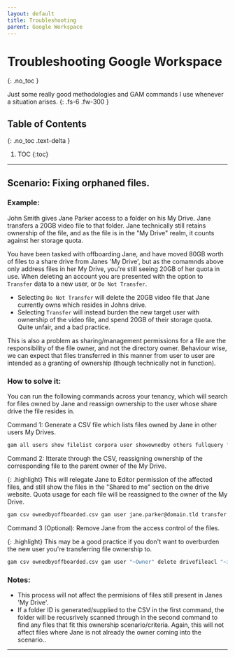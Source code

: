 ```yaml
---
layout: default
title: Troubleshooting
parent: Google Workspace
---
```


# Troubleshooting Google Workspace
{: .no_toc }

Just some really good methodologies and GAM commands I use whenever a situation arises.
{: .fs-6 .fw-300 }

## Table of Contents
{: .no_toc .text-delta }

1. TOC
{:toc}

---

## Scenario: Fixing orphaned files.

### Example: 
John Smith gives Jane Parker access to a folder on his My Drive. Jane transfers a 20GB video file to that folder. Jane technically still retains ownership of the file, and as the file is in the "My Drive" realm, it counts against her storage quota.

You have been tasked with offboarding Jane, and have moved 80GB worth of files to a share drive from Janes 'My Drive', but as the comamnds above only address files in her My Drive, you're still seeing 20GB of her quota in use. When deleting an account you are presented with the option to `Transfer` data to a new user, or `Do Not Transfer`. 

- Selecting `Do Not Transfer` will delete the 20GB video file that Jane currently owns which resides in Johns drive.
- Selecting `Transfer` will instead burden the new target user with ownership of the video file, and spend 20GB of their storage quota. Quite unfair, and a bad practice.

This is also a problem as sharing/management permissions for a file are the responsibility of the file owner, and not the directory owner. Behaviour wise, we can expect that files transferred in this manner from user to user are intended as a granting of ownership (though technically not in function).

### How to solve it:

You can run the following commands across your tenancy, which will search for files owned by Jane and reassign ownership to the user whose share drive the file resides in.

Command 1: Generate a CSV file which lists files owned by Jane in other users My Drives.
```sh
gam all users show filelist corpora user showownedby others fullquery "'jane.parker@domain.tld' in owners" name id owners > ownedbyoffboarded.csv
```

Command 2: Itterate through the CSV, reassigning ownership of the corresponding file to the parent owner of the My Drive. 

{: .highlight}
This will relegate Jane to Editor permission of the affected files, and still show the files in the "Shared to me" section on the drive website. Quota usage for each file will be reassigned to the owner of the My Drive.

```sh
gam csv ownedbyoffboarded.csv gam user jane.parker@domain.tld transfer ownership "~id" "~Owner"
```

Command 3 (Optional): Remove Jane from the access control of the files.

{: .highlight}
This may be a good practice if you don't want to overburden the new user you're transferring file ownership to.

```sh
gam csv ownedbyoffboarded.csv gam user "~Owner" delete drivefileacl "~id" offboarding.user@domain.tld
```

### Notes:

- This process will not affect the permisions of files still present in Janes 'My Drive'.
- If a folder ID is generated/supplied to the CSV in the first command, the folder will be recusrively scanned through in the second command to find any files that fit this ownership scenario/criteria. Again, this will not affect files where Jane is not already the owner coming into the scenario..

---

